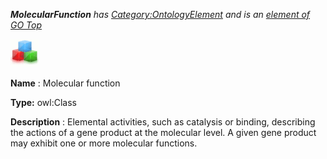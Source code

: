 ___MolecularFunction__ 
 has
 [Category:OntologyElement](../../Category/OntologyElement "Category:OntologyElement") 
 and is an
 [element of](../../Property/ElementOf "Property:ElementOf") 
[GO Top](../../Submissions/GO_Top "Submissions:GO Top")_




  





[![Class](../images/thumb/2/27/Class.gif/45px-Class.gif)](../../Image/Class.gif "Class")


__Name__ 
 : Molecular function
 



__Type:__ 
 owl:Class
 



__Description__ 
 : Elemental activities, such as catalysis or binding, describing the actions of a gene product at the molecular level. A given gene product may exhibit one or more molecular functions.